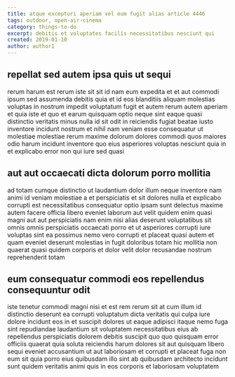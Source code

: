 ```yaml
---
title: atque excepturi aperiam vel eum fugit alias article 4446
tags: outdoor, open-air-cinema
category: things-to-do
excerpt: debitis et voluptates facilis necessitatibus nesciunt qui
created: 2019-01-10
author: author1
---
```


## repellat sed autem ipsa quis ut sequi

rerum harum est rerum iste sit sit id nam eum expedita et et aut commodi ipsum sed assumenda debitis quia et id eos blanditiis aliquam molestias voluptas in nostrum impedit voluptatum fugit et autem rerum autem aperiam et quia iste et quo et earum quisquam optio neque sint eaque quasi distinctio veritatis minus nulla id sit odit in reiciendis fugiat beatae iusto inventore incidunt nostrum et nihil nam veniam esse consequatur ut molestiae molestiae rerum maxime dolorum dolores commodi quos maiores odio harum incidunt inventore quo eius asperiores voluptas nesciunt quia in et explicabo error non qui iure sed quasi

## aut aut occaecati dicta dolorum porro mollitia

ad totam cumque distinctio ut laudantium dolor illum neque inventore nam animi id veniam molestiae a et perspiciatis et sit dolores nulla et explicabo corrupti est necessitatibus consequatur optio ipsam sunt delectus maxime autem facere officia libero eveniet laborum aut velit quidem enim quasi magni aut aut perspiciatis nam enim nisi alias deserunt voluptatibus sit omnis omnis perspiciatis occaecati porro et ut asperiores corrupti iure voluptas sint ea possimus nemo vero corrupti et placeat quasi autem et quam eveniet deserunt molestias in fugit doloribus totam hic mollitia non quaerat quasi quidem corporis et dolor velit dolor recusandae nostrum reprehenderit totam

## eum consequatur commodi eos repellendus consequuntur odit

iste tenetur commodi magni nisi et est rem rerum sit at cum illum id distinctio deserunt ea corrupti voluptatum dicta veritatis qui culpa iure dolore incidunt eos in et suscipit dolores ut eaque adipisci itaque nemo fuga sint repudiandae laudantium sit voluptatem necessitatibus eius ab repellendus perspiciatis dolorem debitis suscipit quo quo quisquam error officiis quaerat quia soluta reiciendis harum dolores sit aut quisquam libero sequi eveniet accusantium ut aut laboriosam et corrupti et placeat fuga non eum sit quia porro eius quibusdam illo sint ab quibusdam architecto incidunt sunt quidem veritatis animi quis in eos corporis et laboriosam voluptatem
